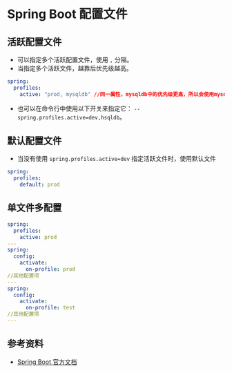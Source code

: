 # Spring Boot 配置文件

## 活跃配置文件
- 可以指定多个活跃配置文件，使用 `,` 分隔。
- 当指定多个活跃文件，越靠后优先级越高。
```yml
spring: 
  profiles: 
    active: "prod, mysqldb" //同一属性，mysqldb中的优先级更高，所以会使用mysqldb中的值
```
- 也可以在命令行中使用以下开关来指定它： `--spring.profiles.active=dev,hsqldb`。

## 默认配置文件
- 当没有使用 `spring.profiles.active=dev` 指定活跃文件时，使用默认文件
```yml
spring: 
  profiles: 
    default: prod
```

## 单文件多配置
```yml
spring:
  profiles: 
    active: prod
---
spring: 
  config:  
    activate: 
      on-profile: prod
//其他配置项
---
spring: 
  config:  
    activate: 
      on-profile: test
//其他配置项
---
```

## 参考资料
- [Spring Boot 官方文档](https://docs.spring.io/spring-boot/reference/features/profiles.html)
